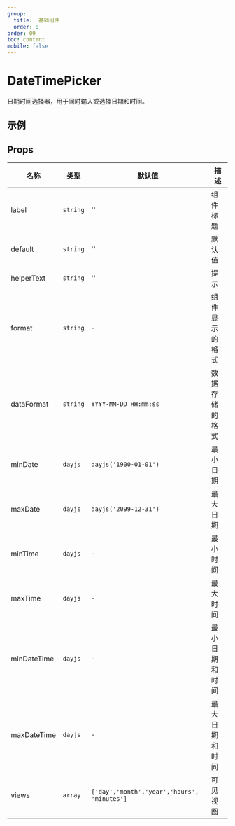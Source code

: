 ```yaml
---
group:
  title:  基础组件
  order: 0
order: 09
toc: content
mobile: false
---
```


# DateTimePicker

日期时间选择器，用于同时输入或选择日期和时间。

## 示例

<code src="./examples/DateTimePicker" compact background="#fff"></code>



## Props

| 名称        | 类型     | 默认值                                      | 描述           |
| ----------- | -------- | ------------------------------------------- | -------------- |
| label       | `string` | ''                                          | 组件标题       |
| default     | `string` | ''                                          | 默认值         |
| helperText  | `string` | ''                                          | 提示           |
| format      | `string` | `-`                                         | 组件显示的格式 |
| dataFormat  | `string` | `YYYY-MM-DD HH:mm:ss`                       | 数据存储的格式 |
| minDate     | `dayjs`  | `dayjs('1900-01-01')`                       | 最小日期       |
| maxDate     | `dayjs`  | `dayjs('2099-12-31')`                       | 最大日期       |
| minTime     | `dayjs`  | `-`                                         | 最小时间       |
| maxTime     | `dayjs`  | `-`                                         | 最大时间       |
| minDateTime | `dayjs`  | `-`                                         | 最小日期和时间 |
| maxDateTime | `dayjs`  | `-`                                         | 最大日期和时间 |
| views       | `array`  | `['day','month','year','hours', 'minutes']` | 可见视图       |
